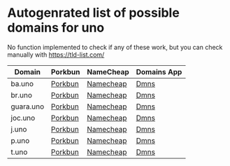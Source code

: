 # Autogenrated list of possible domains for uno

No function implemented to check if any of these work, but you can check manually with https://tld-list.com/

| Domain | Porkbun | NameCheap | Domains App |
|---|---|---|---|
| ba.uno | [Porkbun](https://porkbun.com/checkout/search?prb=e814663da1&tlds=&idnLanguage=&search=search&q=ba.uno) | [Namecheap](https://www.namecheap.com/domains/registration/results/?domain=ba.uno) | [Dmns](https://dmns.app/domains?q=ba.uno) |
| br.uno | [Porkbun](https://porkbun.com/checkout/search?prb=e814663da1&tlds=&idnLanguage=&search=search&q=br.uno) | [Namecheap](https://www.namecheap.com/domains/registration/results/?domain=br.uno) | [Dmns](https://dmns.app/domains?q=br.uno) |
| guara.uno | [Porkbun](https://porkbun.com/checkout/search?prb=e814663da1&tlds=&idnLanguage=&search=search&q=guara.uno) | [Namecheap](https://www.namecheap.com/domains/registration/results/?domain=guara.uno) | [Dmns](https://dmns.app/domains?q=guara.uno) |
| joc.uno | [Porkbun](https://porkbun.com/checkout/search?prb=e814663da1&tlds=&idnLanguage=&search=search&q=joc.uno) | [Namecheap](https://www.namecheap.com/domains/registration/results/?domain=joc.uno) | [Dmns](https://dmns.app/domains?q=joc.uno) |
| j.uno | [Porkbun](https://porkbun.com/checkout/search?prb=e814663da1&tlds=&idnLanguage=&search=search&q=j.uno) | [Namecheap](https://www.namecheap.com/domains/registration/results/?domain=j.uno) | [Dmns](https://dmns.app/domains?q=j.uno) |
| p.uno | [Porkbun](https://porkbun.com/checkout/search?prb=e814663da1&tlds=&idnLanguage=&search=search&q=p.uno) | [Namecheap](https://www.namecheap.com/domains/registration/results/?domain=p.uno) | [Dmns](https://dmns.app/domains?q=p.uno) |
| t.uno | [Porkbun](https://porkbun.com/checkout/search?prb=e814663da1&tlds=&idnLanguage=&search=search&q=t.uno) | [Namecheap](https://www.namecheap.com/domains/registration/results/?domain=t.uno) | [Dmns](https://dmns.app/domains?q=t.uno) |
